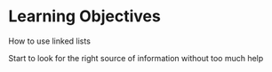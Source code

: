 # Learning Objectives

How to use linked lists


Start to look for the right source of information without too much help

